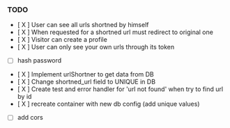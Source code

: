 ### TODO
- [ X ] User can see all urls shortned by himself
- [ X ] When requested for a shortned url must redirect to original one
- [ X ] Visitor can create a profile
- [ X ] User can only see your own urls through its token
- [ ] hash password
- [ X ] Implement urlShortner to get data from DB
- [ X ] Change shortned_url field to UNIQUE in DB
- [ X ] Create test and error handler for 'url not found' when try to find url by id
- [ X ] recreate container with new db config (add unique values)
- [ ] add cors
